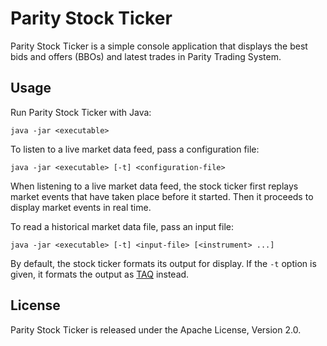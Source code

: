 Parity Stock Ticker
===================

Parity Stock Ticker is a simple console application that displays the best
bids and offers (BBOs) and latest trades in Parity Trading System.


Usage
-----

Run Parity Stock Ticker with Java:

    java -jar <executable>

To listen to a live market data feed, pass a configuration file:

    java -jar <executable> [-t] <configuration-file>

When listening to a live market data feed, the stock ticker first replays
market events that have taken place before it started. Then it proceeds to
display market events in real time.

To read a historical market data file, pass an input file:

    java -jar <executable> [-t] <input-file> [<instrument> ...]

By default, the stock ticker formats its output for display. If the `-t`
option is given, it formats the output as [TAQ][] instead.

  [TAQ]: ../parity-file/doc/TAQ.md


License
-------

Parity Stock Ticker is released under the Apache License, Version 2.0.
